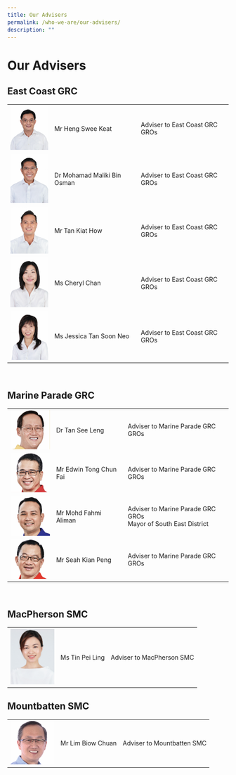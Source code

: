 ```yaml
---
title: Our Advisers
permalink: /who-we-are/our-advisers/
description: ""
---
```

# Our Advisers


## East Coast GRC

|  |  |  |
| -------- | -------- | -------- |
| <img src="/images/Who%20We%20Are/Advisers/Heng%20Swee%20Keat.jpg" style="width: 100px;"> | Mr Heng Swee Keat     | Adviser to East Coast GRC GROs     |
| <img src="/images/Who%20We%20Are/Advisers/Mohamad.jpg" style="width: 100px;">     | Dr Mohamad Maliki Bin Osman     | Adviser to East Coast GRC GROs     |
| <img src="/images/Who%20We%20Are/Advisers/Tan%20Kiat%20How.jpg" style="width: 100px;">     | Mr Tan Kiat How     | Adviser to East Coast GRC GROs     |
| <img src="/images/Who%20We%20Are/Advisers/Cheryl%20Chan.jpg" style="width: 100px;">     | Ms Cheryl Chan     | Adviser to East Coast GRC GROs     |
| <img src="/images/Who%20We%20Are/Advisers/Jessica%20Tan.jpg" style="width: 100px;">     | Ms Jessica Tan Soon Neo     | Adviser to East Coast GRC GROs     |

<br>

##  Marine Parade GRC

|   |   |   |
| -------- | -------- | -------- |
| <img src="/images/Who%20We%20Are/Advisers/Tan%20See%20Leng.jpg" style="width: 100px;">     | Dr Tan See Leng     | Adviser to Marine Parade GRC GROs     |
| <img src="/images/Who%20We%20Are/Advisers/Edwin%20Tong.jpg" style="width: 100px;">     | Mr Edwin Tong Chun Fai     | Adviser to Marine Parade GRC GROs     |
| <img src="/images/Who%20We%20Are/Advisers/Mohd%20Fahmi.jpg" style="width: 100px;">     | Mr Mohd Fahmi Aliman     | Adviser to Marine Parade GRC GROs <br>Mayor of South East District    |
| <img src="/images/Who%20We%20Are/Advisers/Siah%20Kien%20Peng.jpg" style="width: 100px;">     | Mr Seah Kian Peng     | Adviser to Marine Parade GRC GROs     |

<br>

## MacPherson SMC

|  |  |  |
| -------- | -------- | -------- |
| <img src="/images/Who%20We%20Are/Advisers/Tin_Pei_Ling.jpg" style="width: 100px;">     | Ms Tin Pei Ling     | Adviser to MacPherson SMC     |


## Mountbatten SMC


|   |   |   |
| -------- | -------- | -------- |
| <img src="/images/Who%20We%20Are/Advisers/Lim%20Biow%20Chuan.jpg" style="width:100px;">     | Mr Lim Biow Chuan     | Adviser to Mountbatten SMC     |


